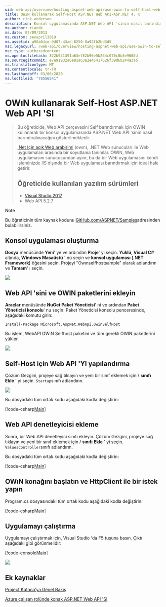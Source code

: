 ```yaml
---
uid: web-api/overview/hosting-aspnet-web-api/use-owin-to-self-host-web-api
title: OWıN kullanarak Self-Host ASP.NET Web API-ASP.NET 4. x
author: rick-anderson
description: Konsol uygulamasında ASP.NET Web API 'sinin nasıl barındıralınacağını gösteren kod ile öğretici.
ms.author: riande
ms.date: 07/09/2013
ms.custom: seoapril2019
ms.assetid: a90a04ce-9d07-43ad-8250-8a92fb2bd3d5
msc.legacyurl: /web-api/overview/hosting-aspnet-web-api/use-owin-to-self-host-web-api
msc.type: authoredcontent
ms.openlocfilehash: 872b931391a63ef82b96e5b264c070c0b5e9605d
ms.sourcegitcommit: e7e91932a6e91a63e2e46417626f39d6b244a3ab
ms.translationtype: MT
ms.contentlocale: tr-TR
ms.lasthandoff: 03/06/2020
ms.locfileid: "78556541"
---
```

# <a name="use-owin-to-self-host-aspnet-web-api"></a>OWıN kullanarak Self-Host ASP.NET Web API 'SI 

> Bu öğreticide, Web API çerçevesini Self barındırmak için OWIN kullanarak bir konsol uygulamasında ASP.NET Web API 'sinin nasıl barındıralınacağını gösterilmektedir.
>
> [.Net Için açık Web arabirimi](http://owin.org) (owın), .NET Web sunucuları ile Web uygulamaları arasında bir soyutlama tanımlar. OWIN, Web uygulamasını sunucusundan ayırır, bu da bir Web uygulamasını kendi işleminizde IIS dışında bir Web uygulaması barındırmak için ideal hale getirir.
>
> ## <a name="software-versions-used-in-the-tutorial"></a>Öğreticide kullanılan yazılım sürümleri
>
>
> - [Visual Studio 2017](https://visualstudio.microsoft.com/downloads/) 
> - Web API 5.2.7

> [!NOTE]
> Bu öğreticinin tüm kaynak kodunu [GitHub.com/ASPNET/Samples](https://github.com/aspnet/samples/tree/master/samples/aspnet/WebApi/OwinSelfhostSample)adresinden bulabilirsiniz.

## <a name="create-a-console-application"></a>Konsol uygulaması oluşturma

**Dosya** menüsünde **Yeni**' ye ve ardından **Proje**' yi seçin. **Yüklü**, **Visual C#** altında, **Windows Masaüstü** ' nü seçin ve **konsol uygulaması (.NET Framework)** öğesini seçin. Projeyi "Owınselfhostsample" olarak adlandırın ve **Tamam**' ı seçin.

[![](use-owin-to-self-host-web-api/_static/image7.png)](use-owin-to-self-host-web-api/_static/image7.png)

## <a name="add-the-web-api-and-owin-packages"></a>Web API 'sini ve OWIN paketlerini ekleyin

**Araçlar** menüsünde **NuGet Paket Yöneticisi**' ni ve ardından **Paket Yöneticisi konsolu**' nu seçin. Paket Yöneticisi konsolu penceresinde, aşağıdaki komutu girin:

`Install-Package Microsoft.AspNet.WebApi.OwinSelfHost`

Bu işlem, WebAPI OWıN Selfhost paketini ve tüm gerekli OWIN paketlerini yükler.

[![](use-owin-to-self-host-web-api/_static/image4.png)](use-owin-to-self-host-web-api/_static/image3.png)

## <a name="configure-web-api-for-self-host"></a>Self-Host için Web API 'YI yapılandırma

Çözüm Gezgini, projeye sağ tıklayın ve yeni bir sınıf eklemek için / **sınıfı** **Ekle** ' yi seçin. `Startup`sınıfı adlandırın.

![](use-owin-to-self-host-web-api/_static/image5.png)

Bu dosyadaki tüm ortak kodu aşağıdaki kodla değiştirin:

[!code-csharp[Main](use-owin-to-self-host-web-api/samples/sample1.cs)]

## <a name="add-a-web-api-controller"></a>Web API denetleyicisi ekleme

Sonra, bir Web API denetleyici sınıfı ekleyin. Çözüm Gezgini, projeye sağ tıklayın ve yeni bir sınıf eklemek için / **sınıfı** **Ekle** ' yi seçin. `ValuesController`sınıfı adlandırın.

Bu dosyadaki tüm ortak kodu aşağıdaki kodla değiştirin:

[!code-csharp[Main](use-owin-to-self-host-web-api/samples/sample2.cs)]

## <a name="start-the-owin-host-and-make-a-request-with-httpclient"></a>OWıN konağını başlatın ve HttpClient ile bir istek yapın

Program.cs dosyasındaki tüm ortak kodu aşağıdaki kodla değiştirin:

[!code-csharp[Main](use-owin-to-self-host-web-api/samples/sample3.cs)]

## <a name="run-the-application"></a>Uygulamayı çalıştırma

Uygulamayı çalıştırmak için, Visual Studio 'da F5 tuşuna basın. Çıktı aşağıdaki gibi görünmelidir:

[!code-console[Main](use-owin-to-self-host-web-api/samples/sample4.cmd)]

![](use-owin-to-self-host-web-api/_static/image6.png)

## <a name="additional-resources"></a>Ek kaynaklar

[Project Katana’ya Genel Bakış](../../../aspnet/overview/owin-and-katana/an-overview-of-project-katana.md)

[Azure çalışan rolünde konak ASP.NET Web API 'SI](host-aspnet-web-api-in-an-azure-worker-role.md)
